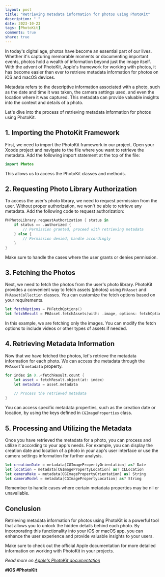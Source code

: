 ```yaml
---
layout: post
title: "Retrieving metadata information for photos using PhotoKit"
description: " "
date: 2023-10-23
tags: [PhotoKit]
comments: true
share: true
---
```


In today's digital age, photos have become an essential part of our lives. Whether it's capturing memorable moments or documenting important events, photos hold a wealth of information beyond just the image itself. With the advent of PhotoKit, Apple's framework for working with photos, it has become easier than ever to retrieve metadata information for photos on iOS and macOS devices.

Metadata refers to the descriptive information associated with a photo, such as the date and time it was taken, the camera settings used, and even the location where it was captured. This metadata can provide valuable insights into the context and details of a photo.

Let's dive into the process of retrieving metadata information for photos using PhotoKit.

## 1. Importing the PhotoKit Framework

First, we need to import the PhotoKit framework in our project. Open your Xcode project and navigate to the file where you want to retrieve the metadata. Add the following import statement at the top of the file:

```swift
import Photos
```

This allows us to access the PhotoKit classes and methods.

## 2. Requesting Photo Library Authorization

To access the user's photo library, we need to request permission from the user. Without proper authorization, we won't be able to retrieve any metadata. Add the following code to request authorization:

```swift
PHPhotoLibrary.requestAuthorization { status in
    if status == .authorized {
        // Permission granted, proceed with retrieving metadata
    } else {
        // Permission denied, handle accordingly
    }
}
```

Make sure to handle the cases where the user grants or denies permission.

## 3. Fetching the Photos

Next, we need to fetch the photos from the user's photo library. PhotoKit provides a convenient way to fetch assets (photos) using `PHAsset` and `PHAssetCollection` classes. You can customize the fetch options based on your requirements.

```swift
let fetchOptions = PHFetchOptions()
let fetchResult = PHAsset.fetchAssets(with: .image, options: fetchOptions)
```

In this example, we are fetching only the images. You can modify the fetch options to include videos or other types of assets if needed.

## 4. Retrieving Metadata Information

Now that we have fetched the photos, let's retrieve the metadata information for each photo. We can access the metadata through the `PHAsset`'s `metadata` property.

```swift
for index in 0..<fetchResult.count {
    let asset = fetchResult.object(at: index)
    let metadata = asset.metadata
    
    // Process the retrieved metadata
}
```

You can access specific metadata properties, such as the creation date or location, by using the keys defined in `CGImageProperties` class.

## 5. Processing and Utilizing the Metadata

Once you have retrieved the metadata for a photo, you can process and utilize it according to your app's needs. For example, you can display the creation date and location of a photo in your app's user interface or use the camera settings information for further analysis.

```swift
let creationDate = metadata[CGImagePropertyOrientation] as? Date
let location = metadata[CGImagePropertyLocation] as? CLLocation
let cameraMake = metadata[CGImagePropertyOrientation] as? String
let cameraModel = metadata[CGImagePropertyLocation] as? String
```

Remember to handle cases where certain metadata properties may be nil or unavailable.

## Conclusion

Retrieving metadata information for photos using PhotoKit is a powerful tool that allows you to unlock the hidden details behind each photo. By incorporating this functionality into your iOS or macOS app, you can enhance the user experience and provide valuable insights to your users.

Make sure to check out the official Apple documentation for more detailed information on working with PhotoKit in your projects.

*Read more on [Apple's PhotoKit documentation](https://developer.apple.com/documentation/photokit)*

**#iOS #PhotoKit**